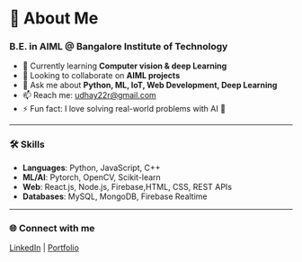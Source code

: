 # 💫 About Me
### B.E. in AIML @ Bangalore Institute of Technology  

- 🌱 Currently learning **Computer vision & deep Learning**   
- 👯 Looking to collaborate on **AIML projects**  
- 💬 Ask me about **Python, ML, IoT, Web Development, Deep Learning**  
- 📫 Reach me: [udhay22r@gmail.com](mailto:udhay22r@gmail.com)  
- ⚡ Fun fact: I love solving real-world problems with AI 🚀  

---

### 🛠️ Skills
- **Languages**: Python, JavaScript, C++  
- **ML/AI**: Pytorch, OpenCV, Scikit-learn  
- **Web**: React.js, Node.js, Firebase,HTML, CSS, REST APIs
- **Databases**: MySQL, MongoDB, Firebase Realtime

---

### 🌐 Connect with me
[LinkedIn](www.linkedin.com/in/udhay-22r) | [Portfolio](https://udhayr-portfolio.github.io/)
